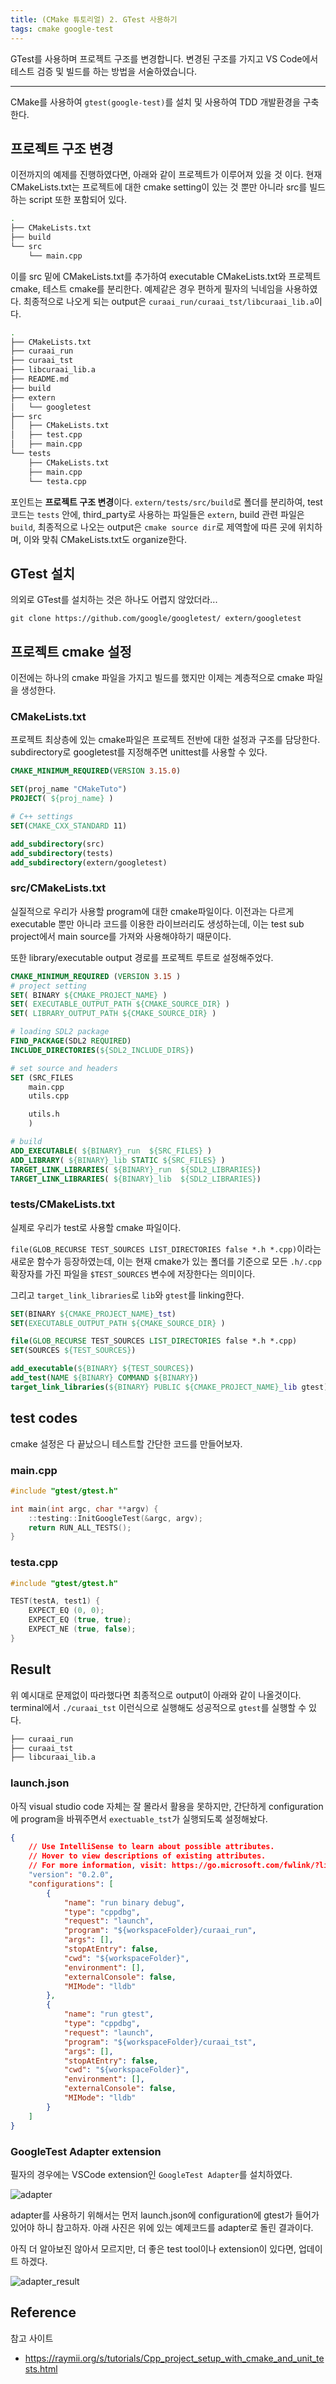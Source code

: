 ```yaml
---
title: (CMake 튜토리얼) 2. GTest 사용하기
tags: cmake google-test
---
```


 GTest를 사용하며 프로젝트 구조를 변경합니다. 변경된 구조를 가지고 VS Code에서 테스트 검증 및 빌드를 하는 방법을 서술하였습니다.
<!--more-->

---
 
 CMake를 사용하여 `gtest(google-test)`를 설치 및 사용하여 TDD 개발환경을 구축한다.

## 프로젝트 구조 변경

 이전까지의 예제를 진행하였다면, 아래와 같이 프로젝트가 이루어져 있을 것 이다. 현재 CMakeLists.txt는 프로젝트에 대한 cmake setting이 있는 것 뿐만 아니라 src를 빌드하는 script 또한 포함되어 있다.

```bash
.
├── CMakeLists.txt
├── build
└── src
    └── main.cpp
```
 
 이를 src 밑에 CMakeLists.txt를 추가하여 executable CMakeLists.txt와 프로젝트 cmake, 테스트 cmake를 분리한다. 예제같은 경우 편하게 필자의 닉네임을 사용하였다. 최종적으로 나오게 되는 output은 `curaai_run/curaai_tst/libcuraai_lib.a`이다.

```bash 
.
├── CMakeLists.txt
├── curaai_run
├── curaai_tst
├── libcuraai_lib.a
├── README.md
├── build
├── extern
│   └── googletest
├── src
│   ├── CMakeLists.txt
│   ├── test.cpp
│   ├── main.cpp
└── tests
    ├── CMakeLists.txt
    ├── main.cpp
    └── testa.cpp
```

 포인트는 **프로젝트 구조 변경**이다. `extern/tests/src/build`로 폴더를 분리하여, test 코드는 `tests` 안에, third_party로 사용하는 파일들은 `extern`, build 관련 파일은 `build`, 최종적으로 나오는 output은 `cmake source dir`로 제역할에 따른 곳에 위치하며, 이와 맞춰 CMakeLists.txt도 organize한다.

## GTest 설치
 
 의외로 GTest를 설치하는 것은 하나도 어렵지 않았더라...

 `git clone https://github.com/google/googletest/ extern/googletest`


## 프로젝트 cmake 설정

 이전에는 하나의 cmake 파일을 가지고 빌드를 했지만 이제는 계층적으로 cmake 파일을 생성한다.

### CMakeLists.txt

 프로젝트 최상층에 있는 cmake파일은 프로젝트 전반에 대한 설정과 구조를 담당한다. subdirectory로 googletest를 지정해주면 unittest를 사용할 수 있다.

```cmake 
CMAKE_MINIMUM_REQUIRED(VERSION 3.15.0)

SET(proj_name "CMakeTuto")
PROJECT( ${proj_name} )

# C++ settings
SET(CMAKE_CXX_STANDARD 11)

add_subdirectory(src)
add_subdirectory(tests)
add_subdirectory(extern/googletest)
```

### src/CMakeLists.txt

 실질적으로 우리가 사용할 program에 대한 cmake파일이다. 이전과는 다르게 executable 뿐만 아니라 코드를 이용한 라이브러리도 생성하는데, 이는 test sub project에서 main source를 가져와 사용해야하기 때문이다.

 또한 library/executable output 경로를 프로젝트 루트로 설정해주었다.

```cmake 
CMAKE_MINIMUM_REQUIRED (VERSION 3.15 )
# project setting
SET( BINARY ${CMAKE_PROJECT_NAME} )
SET( EXECUTABLE_OUTPUT_PATH ${CMAKE_SOURCE_DIR} )
SET( LIBRARY_OUTPUT_PATH ${CMAKE_SOURCE_DIR} )

# loading SDL2 package 
FIND_PACKAGE(SDL2 REQUIRED)
INCLUDE_DIRECTORIES(${SDL2_INCLUDE_DIRS}) 

# set source and headers
SET (SRC_FILES
    main.cpp 
    utils.cpp 

    utils.h
    )

# build 
ADD_EXECUTABLE( ${BINARY}_run  ${SRC_FILES} )
ADD_LIBRARY( ${BINARY}_lib STATIC ${SRC_FILES} )
TARGET_LINK_LIBRARIES( ${BINARY}_run  ${SDL2_LIBRARIES})
TARGET_LINK_LIBRARIES( ${BINARY}_lib  ${SDL2_LIBRARIES})
```

### tests/CMakeLists.txt

 실제로 우리가 test로 사용할 cmake 파일이다.

 `file(GLOB_RECURSE TEST_SOURCES LIST_DIRECTORIES false *.h *.cpp)`이라는 새로운 함수가 등장하였는데, 이는 현재 cmake가 있는 폴더를 기준으로 모든 `.h/.cpp` 확장자를 가진 파일을 `$TEST_SOURCES` 변수에 저장한다는 의미이다.

 그리고 `target_link_libraries`로 `lib`와 `gtest`를 linking한다.

```cmake
SET(BINARY ${CMAKE_PROJECT_NAME}_tst)
SET(EXECUTABLE_OUTPUT_PATH ${CMAKE_SOURCE_DIR} )

file(GLOB_RECURSE TEST_SOURCES LIST_DIRECTORIES false *.h *.cpp)
SET(SOURCES ${TEST_SOURCES})

add_executable(${BINARY} ${TEST_SOURCES})
add_test(NAME ${BINARY} COMMAND ${BINARY})
target_link_libraries(${BINARY} PUBLIC ${CMAKE_PROJECT_NAME}_lib gtest)
```

## test codes 

 cmake 설정은 다 끝났으니 테스트할 간단한 코드를 만들어보자.

### main.cpp

```cpp
#include "gtest/gtest.h"

int main(int argc, char **argv) {
    ::testing::InitGoogleTest(&argc, argv);
    return RUN_ALL_TESTS();
}
```

### testa.cpp

```cpp
#include "gtest/gtest.h"

TEST(testA, test1) {
    EXPECT_EQ (0, 0);
    EXPECT_EQ (true, true);
    EXPECT_NE (true, false);
}
```
## Result 

 위 예시대로 문제없이 따라했다면 최종적으로 output이 아래와 같이 나올것이다. terminal에서 `./curaai_tst` 이런식으로 실행해도 성공적으로 `gtest`를 실행할 수 있다.

```bash 
├── curaai_run
├── curaai_tst
├── libcuraai_lib.a
```


### launch.json 

 아직 visual studio code 자체는 잘 몰라서 활용을 못하지만, 간단하게 configuration에 program을 바꿔주면서 `exectuable_tst`가 실행되도록 설정해놨다.

```json
{
    // Use IntelliSense to learn about possible attributes.
    // Hover to view descriptions of existing attributes.
    // For more information, visit: https://go.microsoft.com/fwlink/?linkid=830387
    "version": "0.2.0",
    "configurations": [
        {
            "name": "run binary debug",
            "type": "cppdbg",
            "request": "launch",
            "program": "${workspaceFolder}/curaai_run",
            "args": [],
            "stopAtEntry": false,
            "cwd": "${workspaceFolder}",
            "environment": [],
            "externalConsole": false,
            "MIMode": "lldb"
        },
        {
            "name": "run gtest",
            "type": "cppdbg",
            "request": "launch",
            "program": "${workspaceFolder}/curaai_tst",
            "args": [],
            "stopAtEntry": false,
            "cwd": "${workspaceFolder}",
            "environment": [],
            "externalConsole": false,
            "MIMode": "lldb"
        }
    ]
}
```

### GoogleTest Adapter extension

 필자의 경우에는 VSCode extension인 `GoogleTest Adapter`를 설치하였다.

![adapter](/assets/images/2020-02-28/gtest_adapter.png)

 adapter를 사용하기 위해서는 먼저 launch.json에 configuration에 gtest가 들어가 있어야 하니 참고하자. 아래 사진은 위에 있는 예제코드를 adapter로 돌린 결과이다.

 아직 더 알아보진 않아서 모르지만, 더 좋은 test tool이나 extension이 있다면, 업데이트 하겠다.

![adapter_result](/assets/images/2020-02-28/adapter_result.png)


## Reference

참고 사이트

- https://raymii.org/s/tutorials/Cpp_project_setup_with_cmake_and_unit_tests.html